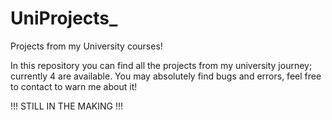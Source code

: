 # UniProjects_
Projects from my University courses!

In this repository you can find all the projects from my university journey; currently 4 are available.
You may absolutely find bugs and errors, feel free to contact to warn me about it!



!!! STILL IN THE MAKING !!!
